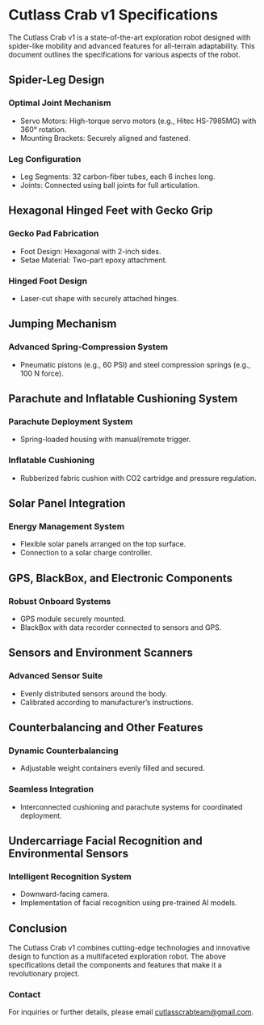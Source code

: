# Cutlass Crab v1 Specifications

The Cutlass Crab v1 is a state-of-the-art exploration robot designed with spider-like mobility and advanced features for all-terrain adaptability. This document outlines the specifications for various aspects of the robot.

## Spider-Leg Design

### Optimal Joint Mechanism
- Servo Motors: High-torque servo motors (e.g., Hitec HS-7985MG) with 360° rotation.
- Mounting Brackets: Securely aligned and fastened.

### Leg Configuration
- Leg Segments: 32 carbon-fiber tubes, each 6 inches long.
- Joints: Connected using ball joints for full articulation.

## Hexagonal Hinged Feet with Gecko Grip

### Gecko Pad Fabrication
- Foot Design: Hexagonal with 2-inch sides.
- Setae Material: Two-part epoxy attachment.

### Hinged Foot Design
- Laser-cut shape with securely attached hinges.

## Jumping Mechanism

### Advanced Spring-Compression System
- Pneumatic pistons (e.g., 60 PSI) and steel compression springs (e.g., 100 N force).

## Parachute and Inflatable Cushioning System

### Parachute Deployment System
- Spring-loaded housing with manual/remote trigger.

### Inflatable Cushioning
- Rubberized fabric cushion with CO2 cartridge and pressure regulation.

## Solar Panel Integration

### Energy Management System
- Flexible solar panels arranged on the top surface.
- Connection to a solar charge controller.

## GPS, BlackBox, and Electronic Components

### Robust Onboard Systems
- GPS module securely mounted.
- BlackBox with data recorder connected to sensors and GPS.

## Sensors and Environment Scanners

### Advanced Sensor Suite
- Evenly distributed sensors around the body.
- Calibrated according to manufacturer’s instructions.

## Counterbalancing and Other Features

### Dynamic Counterbalancing
- Adjustable weight containers evenly filled and secured.

### Seamless Integration
- Interconnected cushioning and parachute systems for coordinated deployment.

## Undercarriage Facial Recognition and Environmental Sensors

### Intelligent Recognition System
- Downward-facing camera.
- Implementation of facial recognition using pre-trained AI models.

## Conclusion

The Cutlass Crab v1 combines cutting-edge technologies and innovative design to function as a multifaceted exploration robot. The above specifications detail the components and features that make it a revolutionary project.

### Contact

For inquiries or further details, please email [cutlasscrabteam@gmail.com](mailto:cutlasscrabteam@gmail.com).

